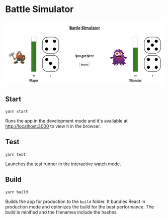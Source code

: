 # Battle Simulator

![Battle Simulator](./src/assets/battle.png)

## Start

`yarn start`

Runs the app in the development mode and it's available at [http://localhost:3000](http://localhost:3000) to view it in the browser.

## Test

`yarn test`

Launches the test runner in the interactive watch mode.

## Build

`yarn build`

Builds the app for production to the `build` folder.
It bundles React in production mode and optimizes the build for the best performance. The build is minified and the filenames include the hashes.
